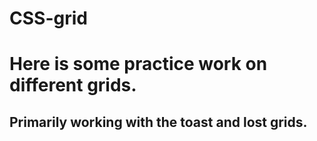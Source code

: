 # CSS-grid
# Here is some practice work on different grids.
## Primarily working with the toast and lost grids. 
